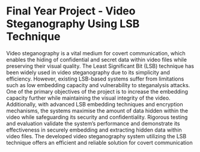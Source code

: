 # Final Year Project - Video Steganography Using LSB Technique

Video steganography is a vital medium for covert communication, which enables the hiding of confidential and secret data within video files while preserving their visual quality. The Least Significant Bit (LSB) technique has been widely used in video steganography due to its simplicity and efficiency. However, existing LSB-based systems suffer from limitations such as low embedding capacity and vulnerability to steganalysis attacks. One of the primary objectives of the project is to increase the embedding capacity further while maintaining the visual integrity of the video. Additionally, with advanced LSB embedding techniques and encryption mechanisms, the systems maximise the amount of data hidden within the video while safeguarding its security and confidentiality. Rigorous testing and evaluation validate the system’s performance and demonstrate its effectiveness in securely embedding and extracting hidden data within video files. The developed video steganography system utilizing the LSB technique offers an efficient and reliable solution for covert communication
